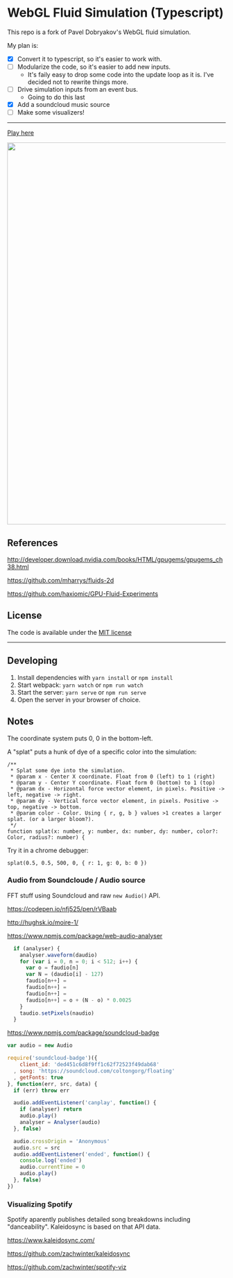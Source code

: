 # WebGL Fluid Simulation (Typescript)

This repo is a fork of Pavel Dobryakov's WebGL fluid simulation.

My plan is:

- [x] Convert it to typescript, so it's easier to work with.
- [ ] Modularize the code, so it's easier to add new inputs.
  - It's faily easy to drop some code into the update loop as it is.
    I've decided not to rewrite things more.
- [ ] Drive simulation inputs from an event bus.
  - Going to do this last
- [x] Add a soundcloud music source
- [ ] Make some visualizers!

---

[Play here](https://justjake.github.io/WebGL-Fluid-Simulation/)

<img src="/screenshot.jpg?raw=true" width="880">

## References

http://developer.download.nvidia.com/books/HTML/gpugems/gpugems_ch38.html

https://github.com/mharrys/fluids-2d

https://github.com/haxiomic/GPU-Fluid-Experiments

## License

The code is available under the [MIT license](LICENSE)

---

## Developing

1. Install dependencies with `yarn install` or `npm install`
2. Start webpack: `yarn watch` or `npm run watch`
3. Start the server: `yarn serve` or `npm run serve`
4. Open the server in your browser of choice.

## Notes

The coordinate system puts 0, 0 in the bottom-left.

A "splat" puts a hunk of dye of a specific color into the simulation:

```
/**
 * Splat some dye into the simulation.
 * @param x - Center X coordinate. Float from 0 (left) to 1 (right)
 * @param y - Center Y coordinate. Float form 0 (bottom) to 1 (top)
 * @param dx - Horizontal force vector element, in pixels. Positive -> left, negative -> right.
 * @param dy - Vertical force vector element, in pixels. Positive -> top, negative -> bottom.
 * @param color - Color. Using { r, g, b } values >1 creates a larger splat. (or a larger bloom?).
 */
function splat(x: number, y: number, dx: number, dy: number, color?: Color, radius?: number) {
```

Try it in a chrome debugger:

`splat(0.5, 0.5, 500, 0, { r: 1, g: 0, b: 0 })`

### Audio from Soundcloude / Audio source

FFT stuff using Soundcloud and raw `new Audio()` API.

https://codepen.io/nfj525/pen/rVBaab

http://hughsk.io/moire-1/

https://www.npmjs.com/package/web-audio-analyser

```javascript
  if (analyser) {
    analyser.waveform(daudio)
    for (var i = 0, n = 0; i < 512; i++) {
      var o = faudio[n]
      var N = (daudio[i] - 127)
      faudio[n++] =
      faudio[n++] =
      faudio[n++] =
      faudio[n++] = o + (N - o) * 0.0025
    }
    taudio.setPixels(naudio)
  }
```

https://www.npmjs.com/package/soundcloud-badge

```javascript
var audio = new Audio

require('soundcloud-badge')({
    client_id: 'ded451c6d8f9ff1c62f72523f49dab68'
  , song: 'https://soundcloud.com/coltongorg/floating'
  , getFonts: true
}, function(err, src, data) {
  if (err) throw err

  audio.addEventListener('canplay', function() {
    if (analyser) return
    audio.play()
    analyser = Analyser(audio)
  }, false)

  audio.crossOrigin = 'Anonymous'
  audio.src = src
  audio.addEventListener('ended', function() {
    console.log('ended')
    audio.currentTime = 0
    audio.play()
  }, false)
})
```

### Visualizing Spotify

Spotify aparently publishes detailed song breakdowns including "danceability". 
Kaleidosync is based on that API data.

https://www.kaleidosync.com/

https://github.com/zachwinter/kaleidosync

https://github.com/zachwinter/spotify-viz

